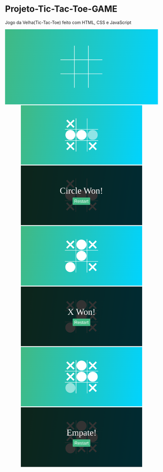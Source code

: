 # Projeto-Tic-Tac-Toe-GAME

Jogo da Velha(Tic-Tac-Toe) feito com HTML, CSS e JavaScript

<p align="center">
  <img src="./images/Initial.png" width="805" title="Initial game">

  <img src="./images/Circle1.png" width="400" title="Circle won">
  <img src="./images/Circle2.png" width="400" title="Circle won">

  <img src="./images/X1.png" width="400" title="x won">
  <img src="./images/X2.png" width="400" title="x won">
 
  <img src="./images/Empate1.png" width="400" title="Empate 1">
  <img src="./images/Empate2.png" width="400" title="Empate 2">
</p>

